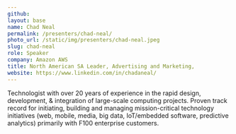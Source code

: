 ```yaml
---
github:
layout: base
name: Chad Neal
permalink: /presenters/chad-neal/
photo_url: /static/img/presenters/chad-neal.jpeg
slug: chad-neal
role: Speaker
company: Amazon AWS
title: North American SA Leader, Advertising and Marketing,
website: https://www.linkedin.com/in/chadaneal/
---
```


Technologist with over 20 years of experience in the rapid design, development, & integration of large-scale computing projects. Proven track record for initiating, building and managing mission-critical technology initiatives (web, mobile, media, big data, IoT/embedded software, predictive analytics) primarily with F100 enterprise customers.
